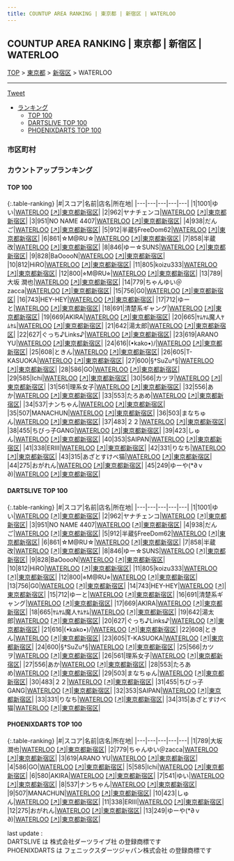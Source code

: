 ```yaml
---
title: COUNTUP AREA RANKING | 東京都 | 新宿区 | WATERLOO
---
```

## COUNTUP AREA RANKING | 東京都 | 新宿区 | WATERLOO

[TOP](/darts/rank/) > [東京都](/darts/rank/東京都/) > [新宿区](/darts/rank/東京都/新宿区/) > WATERLOO

___

<a href="https://twitter.com/share?ref_src=twsrc%5Etfw" data-text="COUNTUP AREA RANKING | 東京都新宿区WATERLOO" class="twitter-share-button" data-hashtags="DARTSLIVE,PHOENIXDARTS,darts,ダーツ" data-show-count="false">Tweet</a>

* [ランキング](#カウントアップランキング)
    * [TOP 100](#top-100)
    * [DARTSLIVE TOP 100](#dartslive-top-100)
    * [PHOENIXDARTS TOP 100](#phoenixdarts-top-100)

### 市区町村

<ul>

</ul>

### カウントアップランキング

#### TOP 100



{:.table-ranking}
|#|スコア|名前|店名|所在地|
|---|---|---|---|---|
|1|1001|<span class="rank-name-dl">ゆい</span>|<a href="/darts/rank/shops/b5a980f3ea01b0550d9b047a20a7ba1e.html">WATERLOO</a> <a href="https://search.dartslive.com/jp/shop/b5a980f3ea01b0550d9b047a20a7ba1e">[↗]</a>|<a href="/darts/rank/東京都/新宿区">東京都新宿区</a>|
|2|962|<span class="rank-name-dl">ヤナチェンコ</span>|<a href="/darts/rank/shops/b5a980f3ea01b0550d9b047a20a7ba1e.html">WATERLOO</a> <a href="https://search.dartslive.com/jp/shop/b5a980f3ea01b0550d9b047a20a7ba1e">[↗]</a>|<a href="/darts/rank/東京都/新宿区">東京都新宿区</a>|
|3|951|<span class="rank-name-dl">NO NAME 4407</span>|<a href="/darts/rank/shops/b5a980f3ea01b0550d9b047a20a7ba1e.html">WATERLOO</a> <a href="https://search.dartslive.com/jp/shop/b5a980f3ea01b0550d9b047a20a7ba1e">[↗]</a>|<a href="/darts/rank/東京都/新宿区">東京都新宿区</a>|
|4|938|<span class="rank-name-dl">だんご</span>|<a href="/darts/rank/shops/b5a980f3ea01b0550d9b047a20a7ba1e.html">WATERLOO</a> <a href="https://search.dartslive.com/jp/shop/b5a980f3ea01b0550d9b047a20a7ba1e">[↗]</a>|<a href="/darts/rank/東京都/新宿区">東京都新宿区</a>|
|5|912|<span class="rank-name-dl">半蔵§FreeDom62</span>|<a href="/darts/rank/shops/b5a980f3ea01b0550d9b047a20a7ba1e.html">WATERLOO</a> <a href="https://search.dartslive.com/jp/shop/b5a980f3ea01b0550d9b047a20a7ba1e">[↗]</a>|<a href="/darts/rank/東京都/新宿区">東京都新宿区</a>|
|6|861|<span class="rank-name-dl">☆M@RU☆</span>|<a href="/darts/rank/shops/b5a980f3ea01b0550d9b047a20a7ba1e.html">WATERLOO</a> <a href="https://search.dartslive.com/jp/shop/b5a980f3ea01b0550d9b047a20a7ba1e">[↗]</a>|<a href="/darts/rank/東京都/新宿区">東京都新宿区</a>|
|7|858|<span class="rank-name-dl">半蔵改</span>|<a href="/darts/rank/shops/b5a980f3ea01b0550d9b047a20a7ba1e.html">WATERLOO</a> <a href="https://search.dartslive.com/jp/shop/b5a980f3ea01b0550d9b047a20a7ba1e">[↗]</a>|<a href="/darts/rank/東京都/新宿区">東京都新宿区</a>|
|8|846|<span class="rank-name-dl">ゆー☆SUNS</span>|<a href="/darts/rank/shops/b5a980f3ea01b0550d9b047a20a7ba1e.html">WATERLOO</a> <a href="https://search.dartslive.com/jp/shop/b5a980f3ea01b0550d9b047a20a7ba1e">[↗]</a>|<a href="/darts/rank/東京都/新宿区">東京都新宿区</a>|
|9|828|<span class="rank-name-dl">BaOoooN</span>|<a href="/darts/rank/shops/b5a980f3ea01b0550d9b047a20a7ba1e.html">WATERLOO</a> <a href="https://search.dartslive.com/jp/shop/b5a980f3ea01b0550d9b047a20a7ba1e">[↗]</a>|<a href="/darts/rank/東京都/新宿区">東京都新宿区</a>|
|10|812|<span class="rank-name-dl">HiRO</span>|<a href="/darts/rank/shops/b5a980f3ea01b0550d9b047a20a7ba1e.html">WATERLOO</a> <a href="https://search.dartslive.com/jp/shop/b5a980f3ea01b0550d9b047a20a7ba1e">[↗]</a>|<a href="/darts/rank/東京都/新宿区">東京都新宿区</a>|
|11|805|<span class="rank-name-dl">koizu333</span>|<a href="/darts/rank/shops/b5a980f3ea01b0550d9b047a20a7ba1e.html">WATERLOO</a> <a href="https://search.dartslive.com/jp/shop/b5a980f3ea01b0550d9b047a20a7ba1e">[↗]</a>|<a href="/darts/rank/東京都/新宿区">東京都新宿区</a>|
|12|800|<span class="rank-name-dl">⭐︎M@RU⭐︎</span>|<a href="/darts/rank/shops/b5a980f3ea01b0550d9b047a20a7ba1e.html">WATERLOO</a> <a href="https://search.dartslive.com/jp/shop/b5a980f3ea01b0550d9b047a20a7ba1e">[↗]</a>|<a href="/darts/rank/東京都/新宿区">東京都新宿区</a>|
|13|789|<span class="rank-name-pd"><span class="pro-icon-pd"></span>大坂 潤也</span>|<a href="/darts/rank/shops/71149.html">WATERLOO</a> <a href="https://vs.phoenixdarts.com/jp/shop/shopDetailInfo/s_71149?s_seq=71149">[↗]</a>|<a href="/darts/rank/東京都/新宿区">東京都新宿区</a>|
|14|779|<span class="rank-name-pd">ちゃんゆい＠zacca</span>|<a href="/darts/rank/shops/71149.html">WATERLOO</a> <a href="https://vs.phoenixdarts.com/jp/shop/shopDetailInfo/s_71149?s_seq=71149">[↗]</a>|<a href="/darts/rank/東京都/新宿区">東京都新宿区</a>|
|15|756|<span class="rank-name-dl">G0</span>|<a href="/darts/rank/shops/b5a980f3ea01b0550d9b047a20a7ba1e.html">WATERLOO</a> <a href="https://search.dartslive.com/jp/shop/b5a980f3ea01b0550d9b047a20a7ba1e">[↗]</a>|<a href="/darts/rank/東京都/新宿区">東京都新宿区</a>|
|16|743|<span class="rank-name-dl">HEY-HEY</span>|<a href="/darts/rank/shops/b5a980f3ea01b0550d9b047a20a7ba1e.html">WATERLOO</a> <a href="https://search.dartslive.com/jp/shop/b5a980f3ea01b0550d9b047a20a7ba1e">[↗]</a>|<a href="/darts/rank/東京都/新宿区">東京都新宿区</a>|
|17|712|<span class="rank-name-dl">ゆーと</span>|<a href="/darts/rank/shops/b5a980f3ea01b0550d9b047a20a7ba1e.html">WATERLOO</a> <a href="https://search.dartslive.com/jp/shop/b5a980f3ea01b0550d9b047a20a7ba1e">[↗]</a>|<a href="/darts/rank/東京都/新宿区">東京都新宿区</a>|
|18|691|<span class="rank-name-dl">清楚系ギャング</span>|<a href="/darts/rank/shops/b5a980f3ea01b0550d9b047a20a7ba1e.html">WATERLOO</a> <a href="https://search.dartslive.com/jp/shop/b5a980f3ea01b0550d9b047a20a7ba1e">[↗]</a>|<a href="/darts/rank/東京都/新宿区">東京都新宿区</a>|
|19|669|<span class="rank-name-dl">AKIRA</span>|<a href="/darts/rank/shops/b5a980f3ea01b0550d9b047a20a7ba1e.html">WATERLOO</a> <a href="https://search.dartslive.com/jp/shop/b5a980f3ea01b0550d9b047a20a7ba1e">[↗]</a>|<a href="/darts/rank/東京都/新宿区">東京都新宿区</a>|
|20|665|<span class="rank-name-dl">ﾔﾑﾔﾑ魔人ﾔﾑﾔﾑ</span>|<a href="/darts/rank/shops/b5a980f3ea01b0550d9b047a20a7ba1e.html">WATERLOO</a> <a href="https://search.dartslive.com/jp/shop/b5a980f3ea01b0550d9b047a20a7ba1e">[↗]</a>|<a href="/darts/rank/東京都/新宿区">東京都新宿区</a>|
|21|642|<span class="rank-name-dl">湯太郎</span>|<a href="/darts/rank/shops/b5a980f3ea01b0550d9b047a20a7ba1e.html">WATERLOO</a> <a href="https://search.dartslive.com/jp/shop/b5a980f3ea01b0550d9b047a20a7ba1e">[↗]</a>|<a href="/darts/rank/東京都/新宿区">東京都新宿区</a>|
|22|627|<span class="rank-name-dl">ぐっち♪Links♪</span>|<a href="/darts/rank/shops/b5a980f3ea01b0550d9b047a20a7ba1e.html">WATERLOO</a> <a href="https://search.dartslive.com/jp/shop/b5a980f3ea01b0550d9b047a20a7ba1e">[↗]</a>|<a href="/darts/rank/東京都/新宿区">東京都新宿区</a>|
|23|619|<span class="rank-name-pd">ARANO YU</span>|<a href="/darts/rank/shops/71149.html">WATERLOO</a> <a href="https://vs.phoenixdarts.com/jp/shop/shopDetailInfo/s_71149?s_seq=71149">[↗]</a>|<a href="/darts/rank/東京都/新宿区">東京都新宿区</a>|
|24|616|<span class="rank-name-dl">(•kako•)/</span>|<a href="/darts/rank/shops/b5a980f3ea01b0550d9b047a20a7ba1e.html">WATERLOO</a> <a href="https://search.dartslive.com/jp/shop/b5a980f3ea01b0550d9b047a20a7ba1e">[↗]</a>|<a href="/darts/rank/東京都/新宿区">東京都新宿区</a>|
|25|608|<span class="rank-name-dl">ときん</span>|<a href="/darts/rank/shops/b5a980f3ea01b0550d9b047a20a7ba1e.html">WATERLOO</a> <a href="https://search.dartslive.com/jp/shop/b5a980f3ea01b0550d9b047a20a7ba1e">[↗]</a>|<a href="/darts/rank/東京都/新宿区">東京都新宿区</a>|
|26|605|<span class="rank-name-dl">T-KASUOKA</span>|<a href="/darts/rank/shops/b5a980f3ea01b0550d9b047a20a7ba1e.html">WATERLOO</a> <a href="https://search.dartslive.com/jp/shop/b5a980f3ea01b0550d9b047a20a7ba1e">[↗]</a>|<a href="/darts/rank/東京都/新宿区">東京都新宿区</a>|
|27|600|<span class="rank-name-dl">§†SuZu†§</span>|<a href="/darts/rank/shops/b5a980f3ea01b0550d9b047a20a7ba1e.html">WATERLOO</a> <a href="https://search.dartslive.com/jp/shop/b5a980f3ea01b0550d9b047a20a7ba1e">[↗]</a>|<a href="/darts/rank/東京都/新宿区">東京都新宿区</a>|
|28|586|<span class="rank-name-pd">GO</span>|<a href="/darts/rank/shops/71149.html">WATERLOO</a> <a href="https://vs.phoenixdarts.com/jp/shop/shopDetailInfo/s_71149?s_seq=71149">[↗]</a>|<a href="/darts/rank/東京都/新宿区">東京都新宿区</a>|
|29|585|<span class="rank-name-pd">Ichi</span>|<a href="/darts/rank/shops/71149.html">WATERLOO</a> <a href="https://vs.phoenixdarts.com/jp/shop/shopDetailInfo/s_71149?s_seq=71149">[↗]</a>|<a href="/darts/rank/東京都/新宿区">東京都新宿区</a>|
|30|566|<span class="rank-name-dl">カツヲ</span>|<a href="/darts/rank/shops/b5a980f3ea01b0550d9b047a20a7ba1e.html">WATERLOO</a> <a href="https://search.dartslive.com/jp/shop/b5a980f3ea01b0550d9b047a20a7ba1e">[↗]</a>|<a href="/darts/rank/東京都/新宿区">東京都新宿区</a>|
|31|561|<span class="rank-name-dl">理系女子</span>|<a href="/darts/rank/shops/b5a980f3ea01b0550d9b047a20a7ba1e.html">WATERLOO</a> <a href="https://search.dartslive.com/jp/shop/b5a980f3ea01b0550d9b047a20a7ba1e">[↗]</a>|<a href="/darts/rank/東京都/新宿区">東京都新宿区</a>|
|32|556|<span class="rank-name-dl">あか</span>|<a href="/darts/rank/shops/b5a980f3ea01b0550d9b047a20a7ba1e.html">WATERLOO</a> <a href="https://search.dartslive.com/jp/shop/b5a980f3ea01b0550d9b047a20a7ba1e">[↗]</a>|<a href="/darts/rank/東京都/新宿区">東京都新宿区</a>|
|33|553|<span class="rank-name-dl">たろあめ</span>|<a href="/darts/rank/shops/b5a980f3ea01b0550d9b047a20a7ba1e.html">WATERLOO</a> <a href="https://search.dartslive.com/jp/shop/b5a980f3ea01b0550d9b047a20a7ba1e">[↗]</a>|<a href="/darts/rank/東京都/新宿区">東京都新宿区</a>|
|34|537|<span class="rank-name-pd">ナンちゃん</span>|<a href="/darts/rank/shops/71149.html">WATERLOO</a> <a href="https://vs.phoenixdarts.com/jp/shop/shopDetailInfo/s_71149?s_seq=71149">[↗]</a>|<a href="/darts/rank/東京都/新宿区">東京都新宿区</a>|
|35|507|<span class="rank-name-pd">MANACHUN</span>|<a href="/darts/rank/shops/71149.html">WATERLOO</a> <a href="https://vs.phoenixdarts.com/jp/shop/shopDetailInfo/s_71149?s_seq=71149">[↗]</a>|<a href="/darts/rank/東京都/新宿区">東京都新宿区</a>|
|36|503|<span class="rank-name-dl">まなちゅん</span>|<a href="/darts/rank/shops/b5a980f3ea01b0550d9b047a20a7ba1e.html">WATERLOO</a> <a href="https://search.dartslive.com/jp/shop/b5a980f3ea01b0550d9b047a20a7ba1e">[↗]</a>|<a href="/darts/rank/東京都/新宿区">東京都新宿区</a>|
|37|483|<span class="rank-name-dl">２２</span>|<a href="/darts/rank/shops/b5a980f3ea01b0550d9b047a20a7ba1e.html">WATERLOO</a> <a href="https://search.dartslive.com/jp/shop/b5a980f3ea01b0550d9b047a20a7ba1e">[↗]</a>|<a href="/darts/rank/東京都/新宿区">東京都新宿区</a>|
|38|455|<span class="rank-name-dl">ちびっ子GANG</span>|<a href="/darts/rank/shops/b5a980f3ea01b0550d9b047a20a7ba1e.html">WATERLOO</a> <a href="https://search.dartslive.com/jp/shop/b5a980f3ea01b0550d9b047a20a7ba1e">[↗]</a>|<a href="/darts/rank/東京都/新宿区">東京都新宿区</a>|
|39|423|<span class="rank-name-pd">しゅん</span>|<a href="/darts/rank/shops/71149.html">WATERLOO</a> <a href="https://vs.phoenixdarts.com/jp/shop/shopDetailInfo/s_71149?s_seq=71149">[↗]</a>|<a href="/darts/rank/東京都/新宿区">東京都新宿区</a>|
|40|353|<span class="rank-name-dl">SAIPAN</span>|<a href="/darts/rank/shops/b5a980f3ea01b0550d9b047a20a7ba1e.html">WATERLOO</a> <a href="https://search.dartslive.com/jp/shop/b5a980f3ea01b0550d9b047a20a7ba1e">[↗]</a>|<a href="/darts/rank/東京都/新宿区">東京都新宿区</a>|
|41|338|<span class="rank-name-pd">ERIII</span>|<a href="/darts/rank/shops/71149.html">WATERLOO</a> <a href="https://vs.phoenixdarts.com/jp/shop/shopDetailInfo/s_71149?s_seq=71149">[↗]</a>|<a href="/darts/rank/東京都/新宿区">東京都新宿区</a>|
|42|331|<span class="rank-name-dl">りなち</span>|<a href="/darts/rank/shops/b5a980f3ea01b0550d9b047a20a7ba1e.html">WATERLOO</a> <a href="https://search.dartslive.com/jp/shop/b5a980f3ea01b0550d9b047a20a7ba1e">[↗]</a>|<a href="/darts/rank/東京都/新宿区">東京都新宿区</a>|
|43|315|<span class="rank-name-dl">あざとすけべ猫</span>|<a href="/darts/rank/shops/b5a980f3ea01b0550d9b047a20a7ba1e.html">WATERLOO</a> <a href="https://search.dartslive.com/jp/shop/b5a980f3ea01b0550d9b047a20a7ba1e">[↗]</a>|<a href="/darts/rank/東京都/新宿区">東京都新宿区</a>|
|44|275|<span class="rank-name-pd">おがれん</span>|<a href="/darts/rank/shops/71149.html">WATERLOO</a> <a href="https://vs.phoenixdarts.com/jp/shop/shopDetailInfo/s_71149?s_seq=71149">[↗]</a>|<a href="/darts/rank/東京都/新宿区">東京都新宿区</a>|
|45|249|<span class="rank-name-pd">ゆーや(*∂ｖ∂)</span>|<a href="/darts/rank/shops/71149.html">WATERLOO</a> <a href="https://vs.phoenixdarts.com/jp/shop/shopDetailInfo/s_71149?s_seq=71149">[↗]</a>|<a href="/darts/rank/東京都/新宿区">東京都新宿区</a>|


#### DARTSLIVE TOP 100



{:.table-ranking}
|#|スコア|名前|店名|所在地|
|---|---|---|---|---|
|1|1001|<span class="rank-name-dl">ゆい</span>|<a href="/darts/rank/shops/b5a980f3ea01b0550d9b047a20a7ba1e.html">WATERLOO</a> <a href="https://search.dartslive.com/jp/shop/b5a980f3ea01b0550d9b047a20a7ba1e">[↗]</a>|<a href="/darts/rank/東京都/新宿区">東京都新宿区</a>|
|2|962|<span class="rank-name-dl">ヤナチェンコ</span>|<a href="/darts/rank/shops/b5a980f3ea01b0550d9b047a20a7ba1e.html">WATERLOO</a> <a href="https://search.dartslive.com/jp/shop/b5a980f3ea01b0550d9b047a20a7ba1e">[↗]</a>|<a href="/darts/rank/東京都/新宿区">東京都新宿区</a>|
|3|951|<span class="rank-name-dl">NO NAME 4407</span>|<a href="/darts/rank/shops/b5a980f3ea01b0550d9b047a20a7ba1e.html">WATERLOO</a> <a href="https://search.dartslive.com/jp/shop/b5a980f3ea01b0550d9b047a20a7ba1e">[↗]</a>|<a href="/darts/rank/東京都/新宿区">東京都新宿区</a>|
|4|938|<span class="rank-name-dl">だんご</span>|<a href="/darts/rank/shops/b5a980f3ea01b0550d9b047a20a7ba1e.html">WATERLOO</a> <a href="https://search.dartslive.com/jp/shop/b5a980f3ea01b0550d9b047a20a7ba1e">[↗]</a>|<a href="/darts/rank/東京都/新宿区">東京都新宿区</a>|
|5|912|<span class="rank-name-dl">半蔵§FreeDom62</span>|<a href="/darts/rank/shops/b5a980f3ea01b0550d9b047a20a7ba1e.html">WATERLOO</a> <a href="https://search.dartslive.com/jp/shop/b5a980f3ea01b0550d9b047a20a7ba1e">[↗]</a>|<a href="/darts/rank/東京都/新宿区">東京都新宿区</a>|
|6|861|<span class="rank-name-dl">☆M@RU☆</span>|<a href="/darts/rank/shops/b5a980f3ea01b0550d9b047a20a7ba1e.html">WATERLOO</a> <a href="https://search.dartslive.com/jp/shop/b5a980f3ea01b0550d9b047a20a7ba1e">[↗]</a>|<a href="/darts/rank/東京都/新宿区">東京都新宿区</a>|
|7|858|<span class="rank-name-dl">半蔵改</span>|<a href="/darts/rank/shops/b5a980f3ea01b0550d9b047a20a7ba1e.html">WATERLOO</a> <a href="https://search.dartslive.com/jp/shop/b5a980f3ea01b0550d9b047a20a7ba1e">[↗]</a>|<a href="/darts/rank/東京都/新宿区">東京都新宿区</a>|
|8|846|<span class="rank-name-dl">ゆー☆SUNS</span>|<a href="/darts/rank/shops/b5a980f3ea01b0550d9b047a20a7ba1e.html">WATERLOO</a> <a href="https://search.dartslive.com/jp/shop/b5a980f3ea01b0550d9b047a20a7ba1e">[↗]</a>|<a href="/darts/rank/東京都/新宿区">東京都新宿区</a>|
|9|828|<span class="rank-name-dl">BaOoooN</span>|<a href="/darts/rank/shops/b5a980f3ea01b0550d9b047a20a7ba1e.html">WATERLOO</a> <a href="https://search.dartslive.com/jp/shop/b5a980f3ea01b0550d9b047a20a7ba1e">[↗]</a>|<a href="/darts/rank/東京都/新宿区">東京都新宿区</a>|
|10|812|<span class="rank-name-dl">HiRO</span>|<a href="/darts/rank/shops/b5a980f3ea01b0550d9b047a20a7ba1e.html">WATERLOO</a> <a href="https://search.dartslive.com/jp/shop/b5a980f3ea01b0550d9b047a20a7ba1e">[↗]</a>|<a href="/darts/rank/東京都/新宿区">東京都新宿区</a>|
|11|805|<span class="rank-name-dl">koizu333</span>|<a href="/darts/rank/shops/b5a980f3ea01b0550d9b047a20a7ba1e.html">WATERLOO</a> <a href="https://search.dartslive.com/jp/shop/b5a980f3ea01b0550d9b047a20a7ba1e">[↗]</a>|<a href="/darts/rank/東京都/新宿区">東京都新宿区</a>|
|12|800|<span class="rank-name-dl">⭐︎M@RU⭐︎</span>|<a href="/darts/rank/shops/b5a980f3ea01b0550d9b047a20a7ba1e.html">WATERLOO</a> <a href="https://search.dartslive.com/jp/shop/b5a980f3ea01b0550d9b047a20a7ba1e">[↗]</a>|<a href="/darts/rank/東京都/新宿区">東京都新宿区</a>|
|13|756|<span class="rank-name-dl">G0</span>|<a href="/darts/rank/shops/b5a980f3ea01b0550d9b047a20a7ba1e.html">WATERLOO</a> <a href="https://search.dartslive.com/jp/shop/b5a980f3ea01b0550d9b047a20a7ba1e">[↗]</a>|<a href="/darts/rank/東京都/新宿区">東京都新宿区</a>|
|14|743|<span class="rank-name-dl">HEY-HEY</span>|<a href="/darts/rank/shops/b5a980f3ea01b0550d9b047a20a7ba1e.html">WATERLOO</a> <a href="https://search.dartslive.com/jp/shop/b5a980f3ea01b0550d9b047a20a7ba1e">[↗]</a>|<a href="/darts/rank/東京都/新宿区">東京都新宿区</a>|
|15|712|<span class="rank-name-dl">ゆーと</span>|<a href="/darts/rank/shops/b5a980f3ea01b0550d9b047a20a7ba1e.html">WATERLOO</a> <a href="https://search.dartslive.com/jp/shop/b5a980f3ea01b0550d9b047a20a7ba1e">[↗]</a>|<a href="/darts/rank/東京都/新宿区">東京都新宿区</a>|
|16|691|<span class="rank-name-dl">清楚系ギャング</span>|<a href="/darts/rank/shops/b5a980f3ea01b0550d9b047a20a7ba1e.html">WATERLOO</a> <a href="https://search.dartslive.com/jp/shop/b5a980f3ea01b0550d9b047a20a7ba1e">[↗]</a>|<a href="/darts/rank/東京都/新宿区">東京都新宿区</a>|
|17|669|<span class="rank-name-dl">AKIRA</span>|<a href="/darts/rank/shops/b5a980f3ea01b0550d9b047a20a7ba1e.html">WATERLOO</a> <a href="https://search.dartslive.com/jp/shop/b5a980f3ea01b0550d9b047a20a7ba1e">[↗]</a>|<a href="/darts/rank/東京都/新宿区">東京都新宿区</a>|
|18|665|<span class="rank-name-dl">ﾔﾑﾔﾑ魔人ﾔﾑﾔﾑ</span>|<a href="/darts/rank/shops/b5a980f3ea01b0550d9b047a20a7ba1e.html">WATERLOO</a> <a href="https://search.dartslive.com/jp/shop/b5a980f3ea01b0550d9b047a20a7ba1e">[↗]</a>|<a href="/darts/rank/東京都/新宿区">東京都新宿区</a>|
|19|642|<span class="rank-name-dl">湯太郎</span>|<a href="/darts/rank/shops/b5a980f3ea01b0550d9b047a20a7ba1e.html">WATERLOO</a> <a href="https://search.dartslive.com/jp/shop/b5a980f3ea01b0550d9b047a20a7ba1e">[↗]</a>|<a href="/darts/rank/東京都/新宿区">東京都新宿区</a>|
|20|627|<span class="rank-name-dl">ぐっち♪Links♪</span>|<a href="/darts/rank/shops/b5a980f3ea01b0550d9b047a20a7ba1e.html">WATERLOO</a> <a href="https://search.dartslive.com/jp/shop/b5a980f3ea01b0550d9b047a20a7ba1e">[↗]</a>|<a href="/darts/rank/東京都/新宿区">東京都新宿区</a>|
|21|616|<span class="rank-name-dl">(•kako•)/</span>|<a href="/darts/rank/shops/b5a980f3ea01b0550d9b047a20a7ba1e.html">WATERLOO</a> <a href="https://search.dartslive.com/jp/shop/b5a980f3ea01b0550d9b047a20a7ba1e">[↗]</a>|<a href="/darts/rank/東京都/新宿区">東京都新宿区</a>|
|22|608|<span class="rank-name-dl">ときん</span>|<a href="/darts/rank/shops/b5a980f3ea01b0550d9b047a20a7ba1e.html">WATERLOO</a> <a href="https://search.dartslive.com/jp/shop/b5a980f3ea01b0550d9b047a20a7ba1e">[↗]</a>|<a href="/darts/rank/東京都/新宿区">東京都新宿区</a>|
|23|605|<span class="rank-name-dl">T-KASUOKA</span>|<a href="/darts/rank/shops/b5a980f3ea01b0550d9b047a20a7ba1e.html">WATERLOO</a> <a href="https://search.dartslive.com/jp/shop/b5a980f3ea01b0550d9b047a20a7ba1e">[↗]</a>|<a href="/darts/rank/東京都/新宿区">東京都新宿区</a>|
|24|600|<span class="rank-name-dl">§†SuZu†§</span>|<a href="/darts/rank/shops/b5a980f3ea01b0550d9b047a20a7ba1e.html">WATERLOO</a> <a href="https://search.dartslive.com/jp/shop/b5a980f3ea01b0550d9b047a20a7ba1e">[↗]</a>|<a href="/darts/rank/東京都/新宿区">東京都新宿区</a>|
|25|566|<span class="rank-name-dl">カツヲ</span>|<a href="/darts/rank/shops/b5a980f3ea01b0550d9b047a20a7ba1e.html">WATERLOO</a> <a href="https://search.dartslive.com/jp/shop/b5a980f3ea01b0550d9b047a20a7ba1e">[↗]</a>|<a href="/darts/rank/東京都/新宿区">東京都新宿区</a>|
|26|561|<span class="rank-name-dl">理系女子</span>|<a href="/darts/rank/shops/b5a980f3ea01b0550d9b047a20a7ba1e.html">WATERLOO</a> <a href="https://search.dartslive.com/jp/shop/b5a980f3ea01b0550d9b047a20a7ba1e">[↗]</a>|<a href="/darts/rank/東京都/新宿区">東京都新宿区</a>|
|27|556|<span class="rank-name-dl">あか</span>|<a href="/darts/rank/shops/b5a980f3ea01b0550d9b047a20a7ba1e.html">WATERLOO</a> <a href="https://search.dartslive.com/jp/shop/b5a980f3ea01b0550d9b047a20a7ba1e">[↗]</a>|<a href="/darts/rank/東京都/新宿区">東京都新宿区</a>|
|28|553|<span class="rank-name-dl">たろあめ</span>|<a href="/darts/rank/shops/b5a980f3ea01b0550d9b047a20a7ba1e.html">WATERLOO</a> <a href="https://search.dartslive.com/jp/shop/b5a980f3ea01b0550d9b047a20a7ba1e">[↗]</a>|<a href="/darts/rank/東京都/新宿区">東京都新宿区</a>|
|29|503|<span class="rank-name-dl">まなちゅん</span>|<a href="/darts/rank/shops/b5a980f3ea01b0550d9b047a20a7ba1e.html">WATERLOO</a> <a href="https://search.dartslive.com/jp/shop/b5a980f3ea01b0550d9b047a20a7ba1e">[↗]</a>|<a href="/darts/rank/東京都/新宿区">東京都新宿区</a>|
|30|483|<span class="rank-name-dl">２２</span>|<a href="/darts/rank/shops/b5a980f3ea01b0550d9b047a20a7ba1e.html">WATERLOO</a> <a href="https://search.dartslive.com/jp/shop/b5a980f3ea01b0550d9b047a20a7ba1e">[↗]</a>|<a href="/darts/rank/東京都/新宿区">東京都新宿区</a>|
|31|455|<span class="rank-name-dl">ちびっ子GANG</span>|<a href="/darts/rank/shops/b5a980f3ea01b0550d9b047a20a7ba1e.html">WATERLOO</a> <a href="https://search.dartslive.com/jp/shop/b5a980f3ea01b0550d9b047a20a7ba1e">[↗]</a>|<a href="/darts/rank/東京都/新宿区">東京都新宿区</a>|
|32|353|<span class="rank-name-dl">SAIPAN</span>|<a href="/darts/rank/shops/b5a980f3ea01b0550d9b047a20a7ba1e.html">WATERLOO</a> <a href="https://search.dartslive.com/jp/shop/b5a980f3ea01b0550d9b047a20a7ba1e">[↗]</a>|<a href="/darts/rank/東京都/新宿区">東京都新宿区</a>|
|33|331|<span class="rank-name-dl">りなち</span>|<a href="/darts/rank/shops/b5a980f3ea01b0550d9b047a20a7ba1e.html">WATERLOO</a> <a href="https://search.dartslive.com/jp/shop/b5a980f3ea01b0550d9b047a20a7ba1e">[↗]</a>|<a href="/darts/rank/東京都/新宿区">東京都新宿区</a>|
|34|315|<span class="rank-name-dl">あざとすけべ猫</span>|<a href="/darts/rank/shops/b5a980f3ea01b0550d9b047a20a7ba1e.html">WATERLOO</a> <a href="https://search.dartslive.com/jp/shop/b5a980f3ea01b0550d9b047a20a7ba1e">[↗]</a>|<a href="/darts/rank/東京都/新宿区">東京都新宿区</a>|


#### PHOENIXDARTS TOP 100



{:.table-ranking}
|#|スコア|名前|店名|所在地|
|---|---|---|---|---|
|1|789|<span class="rank-name-pd"><span class="pro-icon-pd"></span>大坂 潤也</span>|<a href="/darts/rank/shops/71149.html">WATERLOO</a> <a href="https://vs.phoenixdarts.com/jp/shop/shopDetailInfo/s_71149?s_seq=71149">[↗]</a>|<a href="/darts/rank/東京都/新宿区">東京都新宿区</a>|
|2|779|<span class="rank-name-pd">ちゃんゆい＠zacca</span>|<a href="/darts/rank/shops/71149.html">WATERLOO</a> <a href="https://vs.phoenixdarts.com/jp/shop/shopDetailInfo/s_71149?s_seq=71149">[↗]</a>|<a href="/darts/rank/東京都/新宿区">東京都新宿区</a>|
|3|619|<span class="rank-name-pd">ARANO YU</span>|<a href="/darts/rank/shops/71149.html">WATERLOO</a> <a href="https://vs.phoenixdarts.com/jp/shop/shopDetailInfo/s_71149?s_seq=71149">[↗]</a>|<a href="/darts/rank/東京都/新宿区">東京都新宿区</a>|
|4|586|<span class="rank-name-pd">GO</span>|<a href="/darts/rank/shops/71149.html">WATERLOO</a> <a href="https://vs.phoenixdarts.com/jp/shop/shopDetailInfo/s_71149?s_seq=71149">[↗]</a>|<a href="/darts/rank/東京都/新宿区">東京都新宿区</a>|
|5|585|<span class="rank-name-pd">Ichi</span>|<a href="/darts/rank/shops/71149.html">WATERLOO</a> <a href="https://vs.phoenixdarts.com/jp/shop/shopDetailInfo/s_71149?s_seq=71149">[↗]</a>|<a href="/darts/rank/東京都/新宿区">東京都新宿区</a>|
|6|580|<span class="rank-name-pd">AKIRA</span>|<a href="/darts/rank/shops/71149.html">WATERLOO</a> <a href="https://vs.phoenixdarts.com/jp/shop/shopDetailInfo/s_71149?s_seq=71149">[↗]</a>|<a href="/darts/rank/東京都/新宿区">東京都新宿区</a>|
|7|541|<span class="rank-name-pd">ゆい</span>|<a href="/darts/rank/shops/71149.html">WATERLOO</a> <a href="https://vs.phoenixdarts.com/jp/shop/shopDetailInfo/s_71149?s_seq=71149">[↗]</a>|<a href="/darts/rank/東京都/新宿区">東京都新宿区</a>|
|8|537|<span class="rank-name-pd">ナンちゃん</span>|<a href="/darts/rank/shops/71149.html">WATERLOO</a> <a href="https://vs.phoenixdarts.com/jp/shop/shopDetailInfo/s_71149?s_seq=71149">[↗]</a>|<a href="/darts/rank/東京都/新宿区">東京都新宿区</a>|
|9|507|<span class="rank-name-pd">MANACHUN</span>|<a href="/darts/rank/shops/71149.html">WATERLOO</a> <a href="https://vs.phoenixdarts.com/jp/shop/shopDetailInfo/s_71149?s_seq=71149">[↗]</a>|<a href="/darts/rank/東京都/新宿区">東京都新宿区</a>|
|10|423|<span class="rank-name-pd">しゅん</span>|<a href="/darts/rank/shops/71149.html">WATERLOO</a> <a href="https://vs.phoenixdarts.com/jp/shop/shopDetailInfo/s_71149?s_seq=71149">[↗]</a>|<a href="/darts/rank/東京都/新宿区">東京都新宿区</a>|
|11|338|<span class="rank-name-pd">ERIII</span>|<a href="/darts/rank/shops/71149.html">WATERLOO</a> <a href="https://vs.phoenixdarts.com/jp/shop/shopDetailInfo/s_71149?s_seq=71149">[↗]</a>|<a href="/darts/rank/東京都/新宿区">東京都新宿区</a>|
|12|275|<span class="rank-name-pd">おがれん</span>|<a href="/darts/rank/shops/71149.html">WATERLOO</a> <a href="https://vs.phoenixdarts.com/jp/shop/shopDetailInfo/s_71149?s_seq=71149">[↗]</a>|<a href="/darts/rank/東京都/新宿区">東京都新宿区</a>|
|13|249|<span class="rank-name-pd">ゆーや(*∂ｖ∂)</span>|<a href="/darts/rank/shops/71149.html">WATERLOO</a> <a href="https://vs.phoenixdarts.com/jp/shop/shopDetailInfo/s_71149?s_seq=71149">[↗]</a>|<a href="/darts/rank/東京都/新宿区">東京都新宿区</a>|


<div class="footer border-top border-gray-light mt-5 pt-3 text-right text-gray">
    last update : <span style="font-weight: italic" id="foot_last_modified"></span><br />
    DARTSLIVE は 株式会社ダーツライブ社 の登録商標です<br />
    PHOENIXDARTS は フェニックスダーツジャパン株式会社 の登録商標です<br />
</div>

<script src="https://cdnjs.cloudflare.com/ajax/libs/jquery.tablesorter/2.31.3/js/jquery.tablesorter.min.js" integrity="sha512-qzgd5cYSZcosqpzpn7zF2ZId8f/8CHmFKZ8j7mU4OUXTNRd5g+ZHBPsgKEwoqxCtdQvExE5LprwwPAgoicguNg==" crossorigin="anonymous" referrerpolicy="no-referrer"></script>
<link rel="stylesheet" href="https://cdnjs.cloudflare.com/ajax/libs/jquery.tablesorter/2.31.3/css/theme.default.min.css" integrity="sha512-wghhOJkjQX0Lh3NSWvNKeZ0ZpNn+SPVXX1Qyc9OCaogADktxrBiBdKGDoqVUOyhStvMBmJQ8ZdMHiR3wuEq8+w==" crossorigin="anonymous" referrerpolicy="no-referrer" />
<script>
$(function() {
    $(".table-ranking").tablesorter({sortList:[[0, 0]]});
    $("#foot_last_modified").text(formatDate(new Date(document.lastModified), 'yyyy-MM-dd HH:mm:ss'));
});
</script>

<script async src="https://platform.twitter.com/widgets.js" charset="utf-8"></script>